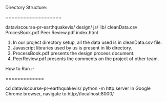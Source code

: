 Directory Structure:

===================

dataviscourse-pr-earthquakevis/
	design/
	js/
	lib/
	cleanData.csv
	ProcesBook.pdf
	Peer Review.pdf
	index.html

1. In our project directory setup, all the data used is in cleanData.csv file.
2. Javascript libraries used by us is present in lib directory.
3. ProcessBook.pdf presents the design process document.
4. PeerReview.pdf presents the comments on the project of other team.

How to Run :-

=============

cd dataviscourse-pr-earthquakevis/
python -m http.server
In Google Chrome browser, navigate to http://localhost:8000/
